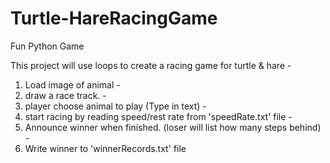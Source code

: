 # Turtle-HareRacingGame
Fun Python Game

This project will use loops to create a racing game for turtle & hare   - 
1. Load image of animal - 
2. draw a race track. - 
3. player choose animal to play (Type in text) - 
4. start racing by reading speed/rest rate from 'speedRate.txt' file - 
5. Announce winner when finished. (loser will list how many steps behind) - 
6. Write winner to 'winnerRecords.txt' file
